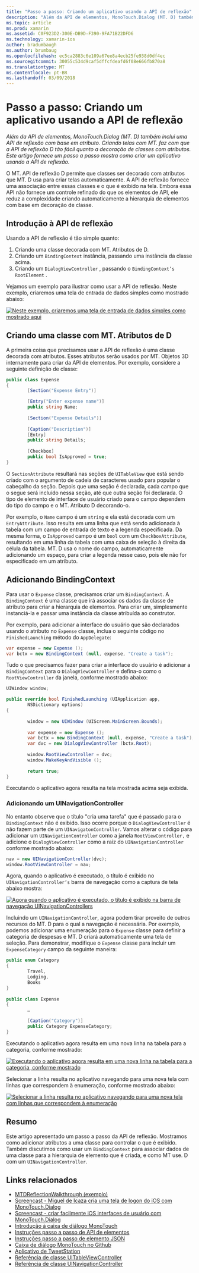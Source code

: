 ```yaml
---
title: "Passo a passo: Criando um aplicativo usando a API de reflexão"
description: "Além da API de elementos, MonoTouch.Dialog (MT. D) também inclui uma API de reflexão com base em atributo. Criando telas com MT. faz com que a API de reflexão D tão fácil quanto a decoração de classes com atributos. Este artigo fornece um passo a passo mostra como criar um aplicativo usando a API de reflexão."
ms.topic: article
ms.prod: xamarin
ms.assetid: C0F923D2-300E-DB9D-F390-9FA71B22DFD6
ms.technology: xamarin-ios
author: bradumbaugh
ms.author: brumbaug
ms.openlocfilehash: ec5ca2883c6e109a67ee8a4ecb25fe938d0df4ec
ms.sourcegitcommit: 30055c534d9caf5dffcfdeafd6f08e666fb870a8
ms.translationtype: MT
ms.contentlocale: pt-BR
ms.lasthandoff: 03/09/2018
---
```

# <a name="walkthrough-creating-an-application-using-the-reflection-api"></a>Passo a passo: Criando um aplicativo usando a API de reflexão

_Além da API de elementos, MonoTouch.Dialog (MT. D) também inclui uma API de reflexão com base em atributo. Criando telas com MT. faz com que a API de reflexão D tão fácil quanto a decoração de classes com atributos. Este artigo fornece um passo a passo mostra como criar um aplicativo usando a API de reflexão._


O MT. API de reflexão D permite que classes ser decorado com atributos que MT. D usa para criar telas automaticamente. A API de reflexão fornece uma associação entre essas classes e o que é exibido na tela. Embora essa API não fornece um controle refinado do que os elementos de API, ele reduz a complexidade criando automaticamente a hierarquia de elementos com base em decoração de classe.

 <a name="Getting_Started_with_the_Reflection_API" />


## <a name="getting-started-with-the-reflection-api"></a>Introdução à API de reflexão

Usando a API de reflexão é tão simple quanto:

1.  Criando uma classe decorada com MT. Atributos de D.
1.  Criando um `BindingContext` instância, passando uma instância da classe acima. 
1.  Criando um `DialogViewController` , passando o `BindingContext’s` `RootElement` . 


Vejamos um exemplo para ilustrar como usar a API de reflexão. Neste exemplo, criaremos uma tela de entrada de dados simples como mostrado abaixo:

 [![](reflection-api-walkthrough-images/01-expense-entry.png "Neste exemplo, criaremos uma tela de entrada de dados simples como mostrado aqui")](reflection-api-walkthrough-images/01-expense-entry.png#lightbox)

 <a name="Creating_a_Class_with_MT.D_Attributes" />


## <a name="creating-a-class-with-mtd-attributes"></a>Criando uma classe com MT. Atributos de D

A primeira coisa que precisamos usar a API de reflexão é uma classe decorada com atributos. Esses atributos serão usados por MT. Objetos 3D internamente para criar da API de elementos. Por exemplo, considere a seguinte definição de classe:

```csharp
public class Expense
{
        [Section("Expense Entry")]

        [Entry("Enter expense name")]
        public string Name;
        
        [Section("Expense Details")]
  
        [Caption("Description")]
        [Entry]
        public string Details;
        
        [Checkbox]
        public bool IsApproved = true;
}
```

O `SectionAttribute` resultará nas seções de `UITableView` que está sendo criado com o argumento de cadeia de caracteres usado para popular o cabeçalho da seção. Depois que uma seção é declarada, cada campo que o segue será incluído nessa seção, até que outra seção foi declarada.
O tipo de elemento de interface de usuário criado para o campo dependem do tipo do campo e o MT. Atributo D decorando-o.

Por exemplo, o `Name` campo é um `string` e ela está decorada com um `EntryAttribute`. Isso resulta em uma linha que está sendo adicionada à tabela com um campo de entrada de texto e a legenda especificada. Da mesma forma, o `IsApproved` campo é um `bool` com um `CheckboxAttribute`, resultando em uma linha da tabela com uma caixa de seleção à direita da célula da tabela. MT. D usa o nome do campo, automaticamente adicionando um espaço, para criar a legenda nesse caso, pois ele não for especificado em um atributo.

 <a name="Adding_the_BindingContext" />


## <a name="adding-the-bindingcontext"></a>Adicionando BindingContext

Para usar o `Expense` classe, precisamos criar um `BindingContext`. A `BindingContext` é uma classe que irá associar os dados da classe de atributo para criar a hierarquia de elementos. Para criar um, simplesmente instanciá-la e passar uma instância da classe atribuída ao construtor.

Por exemplo, para adicionar a interface do usuário que são declarados usando o atributo no `Expense` classe, inclua o seguinte código no `FinishedLaunching` método do `AppDelegate`:

```csharp
var expense = new Expense ();
var bctx = new BindingContext (null, expense, "Create a task");
```

Tudo o que precisamos fazer para criar a interface do usuário é adicionar a `BindingContext` para o `DialogViewController` e defina-o como o `RootViewController` da janela, conforme mostrado abaixo:

```csharp
UIWindow window;

public override bool FinishedLaunching (UIApplication app, 
        NSDictionary options)
{
   
        window = new UIWindow (UIScreen.MainScreen.Bounds);
            
        var expense = new Expense ();
        var bctx = new BindingContext (null, expense, "Create a task");
        var dvc = new DialogViewController (bctx.Root);
            
        window.RootViewController = dvc;
        window.MakeKeyAndVisible ();
            
        return true;
}
```

Executando o aplicativo agora resulta na tela mostrada acima seja exibida.

 <a name="Adding_a_UINavigationController" />


### <a name="adding-a-uinavigationcontroller"></a>Adicionando um UINavigationController

No entanto observe que o título "cria uma tarefa" que é passado para o `BindingContext` não é exibido. Isso ocorre porque o `DialogViewController` é não fazem parte de um `UINavigatonController`. Vamos alterar o código para adicionar um `UINavigationController` como a janela `RootViewController,` e adicione o `DialogViewController` como a raiz do `UINavigationController` conforme mostrado abaixo:

```csharp
nav = new UINavigationController(dvc);
window.RootViewController = nav;
```

Agora, quando o aplicativo é executado, o título é exibido no `UINavigationController’s` barra de navegação como a captura de tela abaixo mostra:

 [![](reflection-api-walkthrough-images/02-create-task.png "Agora quando o aplicativo é executado, o título é exibido na barra de navegação UINavigationControllers")](reflection-api-walkthrough-images/02-create-task.png#lightbox)

Incluindo um `UINavigationController`, agora podem tirar proveito de outros recursos do MT. D para o qual a navegação é necessária. Por exemplo, podemos adicionar uma enumeração para o `Expense` classe para definir a categoria de despesas e MT. D criará automaticamente uma tela de seleção. Para demonstrar, modifique o `Expense` classe para incluir um `ExpenseCategory` campo da seguinte maneira:

```csharp
public enum Category
{
        Travel,
        Lodging,
        Books
}
        
public class Expense
{
        …

        [Caption("Category")]
        public Category ExpenseCategory;
}
```

Executando o aplicativo agora resulta em uma nova linha na tabela para a categoria, conforme mostrado:

 [![](reflection-api-walkthrough-images/03-set-details.png "Executando o aplicativo agora resulta em uma nova linha na tabela para a categoria, conforme mostrado")](reflection-api-walkthrough-images/03-set-details.png#lightbox)

Selecionar a linha resulta no aplicativo navegando para uma nova tela com linhas que correspondem à enumeração, conforme mostrado abaixo:

 [![](reflection-api-walkthrough-images/04-set-category.png "Selecionar a linha resulta no aplicativo navegando para uma nova tela com linhas que correspondem à enumeração")](reflection-api-walkthrough-images/04-set-category.png#lightbox)

 <a name="Summary" />


## <a name="summary"></a>Resumo

Este artigo apresentado um passo a passo da API de reflexão. Mostramos como adicionar atributos a uma classe para controlar o que é exibido. Também discutimos como usar um `BindingContext` para associar dados de uma classe para a hierarquia de elemento que é criada, e como MT use. D com um `UINavigationController`.


## <a name="related-links"></a>Links relacionados

- [MTDReflectionWalkthrough (exemplo)](https://developer.xamarin.com/samples/MTDReflectionWalkthrough/)
- [Screencast - Miguel de Icaza cria uma tela de logon do iOS com MonoTouch.Dialog](http://youtu.be/3butqB1EG0c)
- [Screencast - criar facilmente iOS interfaces de usuário com MonoTouch.Dialog](http://youtu.be/j7OC5r8ZkYg)
- [Introdução à caixa de diálogo MonoTouch](~/ios/user-interface/monotouch.dialog/index.md)
- [Instruções passo a passo de API de elementos](~/ios/user-interface/monotouch.dialog/elements-api-walkthrough.md)
- [Instruções passo a passo de elemento JSON](~/ios/user-interface/monotouch.dialog/monotouch.dialog-json-markup.md)
- [Caixa de diálogo MonoTouch no Github](https://github.com/migueldeicaza/MonoTouch.Dialog)
- [Aplicativo de TweetStation](https://github.com/migueldeicaza/TweetStation)
- [Referência de classe UITableViewController](http://developer.apple.com/library/ios/#DOCUMENTATION/UIKit/Reference/UITableViewController_Class/Reference/Reference.html)
- [Referência de classe UINavigationController](http://developer.apple.com/library/ios/#documentation/UIKit/Reference/UINavigationController_Class/Reference/Reference.html)
